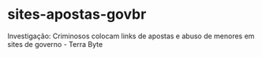 # sites-apostas-govbr
Investigação: Criminosos colocam links de apostas e abuso de menores em sites de governo - Terra Byte
